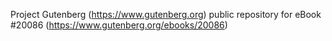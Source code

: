 Project Gutenberg (https://www.gutenberg.org) public repository for eBook #20086 (https://www.gutenberg.org/ebooks/20086)
